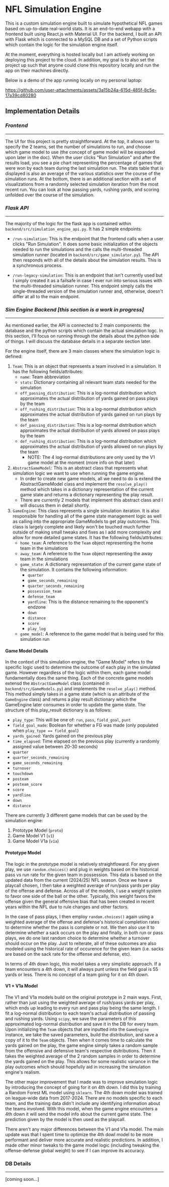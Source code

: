 # NFL Simulation Engine
This is a custom simulation engine built to simulate hypothetical NFL games based on up-to-date real-world stats. It is an end-to-end webapp with a frontend
built using React.js with Material UI. For the backend, I built an API with Flask which is connected to a MySQL DB and a set of Python scripts
which contain the logic for the simulation engine itself.

At the moment, everything is hosted locally but I am actively working on deploying this project to the cloud. In addition, my goal is to also set the
project up such that anyone could clone this repository locally and run the app on their machines directly. 

Below is a demo of the app running locally on my personal laptop:

https://github.com/user-attachments/assets/3a15b24a-615d-485f-8c5e-17a39cd80280

## Implementation Details

### *Frontend*
---
The UI for this project is pretty straightforward. At the top, it allows user to specify the 2 teams, set the number of simulations to run, and choose which game model to use (the concept of game model will
be expanded upon later in the doc). When the user clicks "Run Simulation" and after the results load, you see a pie chart representing the percentage of games
that were won by each team during the last simulation run. The stats table that is displayed is also an average of the various statistics over the course of the
simulation runs. At the bottom, there is an additional section with a set of visualizations from a randomly selected simulation iteration from the most recent run. You can look at how passing yards, rushing yards, and scoring unfolded over the course of the simulation.

### *Flask API*
---
The majority of the logic for the flask app is contained within `backend/src/simulation_engine_api.py`. It has 2 simple endpoints:
- `/run-simulation`: This is the endpoint that the frontend calls when a user clicks "Run Simulation". It does some basic initialization of the objects
needed to run the simulations and the calls the multi-threaded simulation runner (located in `backend/src/game_simulator.py`). The API then responds with all of the 
details about the simulation results. This is a synchronous process.

- `/run-legacy-simulation`: This is an endpoint that isn't currently used but I simply created it as a failsafe in case I ever run into serious issues with the 
multi-threaded simulation runner. This endpoint simply calls the single-threaded version of the simulation runner and, otherwise, doesn't differ at all to the
main endpoint.

### *Sim Engine Backend [this section is a work in progress]*
---
As mentioned earlier, the API is connected to 2 main components: the database and the python scripts which contain the actual simulation logc. In this section,
I'll focus on running through the details about the python side of things. I will discuss the database details in a separate section later. 

For the engine itself, there are 3 main classes where the simulation logic is defined:
1. `Team`: This is an object that represents a team involved in a simulation. It has the following fields/attributes:
    - `name`: Team abbreviation
    - `stats`: Dictionary containing all relevant team stats needed for the simulation
    - `off_passing_distribution`: This is a log-normal distribution which approximates the actual distribution of yards gained on pass plays by the team
    - `off_rushing_distribution`: This is a log-normal distribution which approximates the actual distribution of yards gained on run plays by the team
    - `def_passing_distribution`: This is a log-normal distribution which approximates the actual distribution of yards allowed on pass plays by the team
    - `def_rushing_distribution`: This is a log-normal distribution which approximates the actual distribution of yards allowed on run plays by the team
        - NOTE: The 4 log-normal distributions are only used by the V1 game model at the moment (more info on that later)
2. `AbstractGameModel`: This is an abstract class that represents what simulation logic we want to use when running the game engine.
    - In order to create new game models, all we need to do is extend the AbstractGameModel class and implement the `resolve_play()` method which takes in a dictionary representation of the current game state and returns a dictionary representing the play result.
    - There are currently 2 models that implement this abstract class and I will discuss them in detail shortly.
3. `GameEngine`: This class represents a single simulation iteration. It is also responsible for handling all of the game state management logic as well as calling into the appropriate GameModels to get play outcomes. This class is largely complete and likely won't be touched much further outside of making small tweaks and fixes as I add more complexity and allow for more detailed game states. It has the following fields/attrbutes:
    - `home_team`: A reference to the `Team` object representing the home team in the simulations
    - `away_team`: A reference to the `Team` object representing the away team in the simulations
    -  `game_state`: A dictionary representation of the current game state of the simulation. It contains the following information:
        - `quarter`
        - `game_seconds_remaining`
        - `quarter_seconds_remaining`
        - `possession_team`
        - `defense_team`
        - `yardline`: This is the distance remaining to the opponent's endzone
        - `down`
        - `distance`
        - `score`
        - `play_log`
    - `game_model`: A reference to the game model that is being used for this simulation run

#### Game Model Details
In the context of this simulation engine, the "Game Model" refers to the specific logic used to determine the outcome of each play in the simulated game. However regardless of the logic within them, each game model fundamentally does the same thing. Each of the concrete game models extensd the `AbstractGameModel` class (contained in `backend/src/GameModels.py`) and implements the `resolve_play()` method. This method simply takes in a game state (which is an attribute of the `GameEngine` class) and returns a play result dictionary which the GameEngine later consumes in order to update the game state. The structure of this play_result dictionary is as follows:

- `play_type`: This will be one of: `run`, `pass`, `field_goal`, `punt`
- `field_goal_made`: Boolean for whether a FG was made (only populated when `play_type == field_goal`)
- `yards_gained`: Yards gained on the previous play
- `time_elapsed`: Time elapsed on the previous play (currently a randomly assigned value between 20-30 seconds)
- `quarter`
- `quarter_seconds_remaining`
- `game_seconds_remaining`
- `turnover`
- `touchdown`
- `posteam`
- `posteam_score`
- `score`
- `yardline`
- `down`
- `distance`

There are currently 3 different game models that can be used by the simulation engine:
1. Prototype Model (`proto`)
3. Game Model V1 (`v1`)
4. Game Model V1a (`v1a`)

#### Prototype Model
The logic in the prototype model is relatively straightfoward. For any given play, we use `random.choices()` and plug in weights based on the historical pass vs run rate for the given team in possession. This data is based on the updated data from the current (2024/25) NFL season. Once we have a playcall chosen, I then take a weighted average of run/pass yards per play of the offense and defense. Across all of the models, I use a weight system to favor one side of the ball or the other. Typically, this weight favors the offense given the general offensive bias that has been created in recent years within the NFL due to rule changes and other factors.

In the case of pass plays, I then employ `random.choices()` again using a weighted average of the offense and defense's historical completion rates to determine whether the pass is complete or not. We then also use it to determine whether a sack occurs on the play and finally, in both run or pass plays, we do one last random choice to determine whether a turnover should occur on the play. Just to reiterate, all of these outcomes are also modeled using the historical rate of occurence for the given team (i.e. sacks are based on the sack rate for the offense and defense, etc).

In terms of 4th down logic, this model takes a very simplistic approach. If a team encounters a 4th down, it will always punt unless the field goal is 55 yards or less. There is no concept of a team going for it on 4th down.

#### V1 + V1a Model
The V1 and V1a models build on the original prototype in 2 main ways. First, rather than just using the weighted average of rush/pass yards per play, which ends up leading to every run and pass play being the same length. I fit a log-normal distribution to each team's actual distribution of passing and rushing yards. Using `scipy`, we save the parameters of this approximated log-normal distribution and save it in the DB for every team. Upon initializing the `Team` objects that are inputted into the `GameEngine` instance, we take the saved parameters, build the distribution, and save a copy of it to the `Team` objects. Then when it comes time to calculate the yards gained on the play, the game engine simply takes a random sample from the offensive and defensive team's respective dsitributions. Then it takes the weighted average of the 2 random samples in order to determine the yards gained on the play. This allows for some realistic variance in the play outcomes which should hopefully aid in increasing the simulation engine's realism.

The other major improvement that I made was to improve simulation logic by introducing the concept of going for it on 4th down. I did this by training a Random Forest ML model using `sklearn`. The 4th down model was trained on league-wide data from 2017-2024. There are no models specific to each team, and the training data didn't include any identifying information about the teams involved. With this model, when the game engine encounters a 4th down it will send the model info about the current game state. The prediction given by the model is then used as the playcall.

There aren't any major differences between the V1 and V1a model. The main update was that I spent time to optimize the 4th dowl model to be more performant and deliver more accurate and realistic predictions. In addition, I made other minor tweaks to the game model logic (including tweaking the offense-defense global weight) to see if I can improve its accuracy.

### DB Details
---
[coming soon...]
